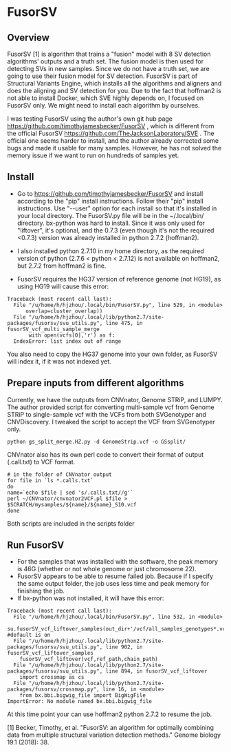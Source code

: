 # FusorSV
## Overview
FusorSV [1] is algorithm that trains a "fusion" model with 8 SV detection algorithms' outputs and a truth set. The fusion model is then used for detecting SVs in new samples. Since we do not have a truth set, we are going to use their fusion model for SV detection. 
FusorSV is part of Structural Variants Engine, which installs all the algorithms and aligners and does the aligning and SV detection for you. Due to the fact that hoffman2 is not able to install Docker, which SVE highly depends on, I focused on FusorSV only.  We might need to install each algorithm by ourselves. 

I was testing FusorSV using the author's own git hub page https://github.com/timothyjamesbecker/FusorSV , which is different from the official FusorSV https://github.com/TheJacksonLaboratory/SVE . The official one seems harder to install, and the author already corrected some bugs and made it usable for many samples. However, he has not solved the memory issue if we want to run on hundreds of samples yet. 

## Install
* Go to https://github.com/timothyjamesbecker/FusorSV and install according to the "pip" install instructions. 
Follow their "pip" install instructions. Use "--user" option for each install so that it's installed in your local directory. The FusorSV.py file will be in the ~/.local/bin/ directory. bx-python was hard to install. Since it was only used for "liftover", it's optional, and the 0.7.3  (even though it's not the required <0.7.3) version was already installed in python 2.7.2 (hoffman2).

* I also installed python 2.7.10 in my home directory, as the required version of python (2.7.6 < python < 2.7.12) is not available on hoffman2, but 2.7.2 from hoffman2 is fine. 

* FusorSV requires the HG37 version of reference genome (not HG19), as using HG19 will cause this error:
```
Traceback (most recent call last):
  File "/u/home/h/hjzhou/.local/bin/FusorSV.py", line 529, in <module>
      overlap=cluster_overlap))
  File "/u/home/h/hjzhou/.local/lib/python2.7/site-packages/fusorsv/svu_utils.py", line 475, in fusorSV_vcf_multi_sample_merge
       with open(vcfs[0],'r') as f:
  IndexError: list index out of range
```
You also need to copy the HG37 genome into your own folder, as FusorSV will index it, if it was not indexed yet. 


## Prepare inputs from different algorithms
Currently, we have the outputs from CNVnator, Genome STRiP, and LUMPY. The author provided script for converting multi-sample vcf from Genome STRiP to single-sample vcf with the VCFs from both SVGenotyper and CNVDiscovery. I tweaked the script to accept the VCF from SVGenotyper only. 
```
python gs_split_merge.HZ.py -d GenomeStrip.vcf -o GSsplit/
```
CNVnator also has its own perl code to convert their format of output (.call.txt) to VCF format. 
```
# in the folder of CNVnator output
for file in `ls *.calls.txt`
do
name=`echo $file | sed 's/.calls.txt//g'`
perl ~/CNVnator/cnvnator2VCF.pl $file > $SCRATCH/mysamples/${name}/${name}_S10.vcf
done
```
Both scripts are included in the scripts folder

## Run FusorSV
* For the samples that was installed with the software, the peak memory is 46G (whether or not whole genome or just chromosome 22). 
* FusorSV appears to be able to resume failed job. Because if I specify the same output folder, the job uses less time and peak memory for finishing the job. 
* If bx-python was not installed, it will have this error:
```
Traceback (most recent call last):
  File "/u/home/h/hjzhou/.local/bin/FusorSV.py", line 532, in <module>
    su.fusorSV_vcf_liftover_samples(out_dir+'/vcf/all_samples_genotypes*.vcf*',ref_path,lift_over) #default is on
  File "/u/home/h/hjzhou/.local/lib/python2.7/site-packages/fusorsv/svu_utils.py", line 902, in fusorSV_vcf_liftover_samples
    fusorSV_vcf_liftover(vcf,ref_path,chain_path)
  File "/u/home/h/hjzhou/.local/lib/python2.7/site-packages/fusorsv/svu_utils.py", line 894, in fusorSV_vcf_liftover
    import crossmap as cs
  File "/u/home/h/hjzhou/.local/lib/python2.7/site-packages/fusorsv/crossmap.py", line 16, in <module>
    from bx.bbi.bigwig_file import BigWigFile
ImportError: No module named bx.bbi.bigwig_file

```
At this time point your can use hoffman2 python 2.7.2 to resume the job. 


[1] Becker, Timothy, et al. "FusorSV: an algorithm for optimally combining data from multiple structural variation detection methods." Genome biology 19.1 (2018): 38.
